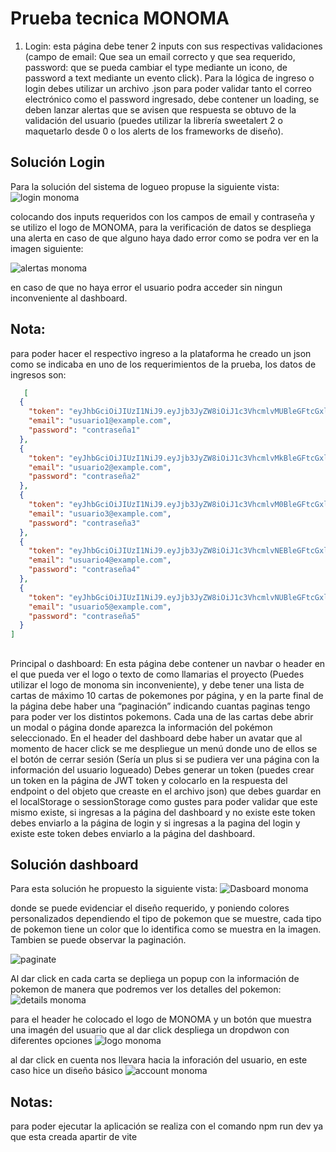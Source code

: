 # Prueba tecnica MONOMA

1. Login: esta página debe tener 2 inputs con sus respectivas validaciones (campo de
email: Que sea un email correcto y que sea requerido, password: que se pueda
cambiar el type mediante un icono, de password a text mediante un evento click).
Para la lógica de ingreso o login debes utilizar un archivo .json para poder validar
tanto el correo electrónico como el password ingresado, debe contener un loading,
se deben lanzar alertas que se avisen que respuesta se obtuvo de la validación del
usuario (puedes utilizar la librería sweetalert 2 o maquetarlo desde 0 o los alerts de
los frameworks de diseño).

## Solución Login 
Para la solución del sistema de logueo propuse la siguiente vista:
![login monoma](https://github.com/juxnmxG/Prueba-tecnica-monoma/assets/61563571/fb12a266-0538-47f0-8784-76de2440aba2)

colocando dos inputs requeridos con los campos de email y contraseña y se utilizo el logo de MONOMA, para la verificación de datos se despliega una alerta en caso de que alguno haya dado error como se podra ver en la imagen siguiente:

![alertas monoma](https://github.com/juxnmxG/Prueba-tecnica-monoma/assets/61563571/7ec68893-4682-45bc-bc69-0c20bd1a5cf3)

en caso de que no haya error el usuario podra acceder sin ningun inconveniente al dashboard.

## Nota:
para poder hacer el respectivo ingreso a la plataforma he creado un json como se indicaba en uno de los requerimientos de la prueba, los datos de ingresos son:

```json
   [
  {
    "token": "eyJhbGciOiJIUzI1NiJ9.eyJjb3JyZW8iOiJ1c3VhcmlvMUBleGFtcGxlLmNvbSIsImNvbnRyYXNlw7FhIjoiY29udHJhc2XDsWExIn0.HgK8s623iKDGj-YjEKT-_2wLXc8PGjihQvsZ6r8r0E0",
    "email": "usuario1@example.com",
    "password": "contraseña1"
  },
  {
    "token": "eyJhbGciOiJIUzI1NiJ9.eyJjb3JyZW8iOiJ1c3VhcmlvMkBleGFtcGxlLmNvbSIsImNvbnRyYXNlw7FhIjoiY29udHJhc2XDsWEyIn0.FP_wQAt4NuNgtpC6cCtyOXP5ptQM_hBwUPu-A0cxDds",
    "email": "usuario2@example.com",
    "password": "contraseña2"
  },
  {
    "token": "eyJhbGciOiJIUzI1NiJ9.eyJjb3JyZW8iOiJ1c3VhcmlvM0BleGFtcGxlLmNvbSIsImNvbnRyYXNlw7FhIjoiY29udHJhc2XDsWEzIn0.bHKv7yq3wUzQPb9xg06RfZBKjtEvUswZMs2o4zpX1Fw",
    "email": "usuario3@example.com",
    "password": "contraseña3"
  },
  {
    "token": "eyJhbGciOiJIUzI1NiJ9.eyJjb3JyZW8iOiJ1c3VhcmlvNEBleGFtcGxlLmNvbSIsImNvbnRyYXNlw7FhIjoiY29udHJhc2XDsWE0In0.oVS2AbHPfJTEcoOm9I7Fo4-FcH7WpAANbBy93mziXfw",
    "email": "usuario4@example.com",
    "password": "contraseña4"
  },
  {
    "token": "eyJhbGciOiJIUzI1NiJ9.eyJjb3JyZW8iOiJ1c3VhcmlvNUBleGFtcGxlLmNvbSIsImNvbnRyYXNlw7FhIjoiY29udHJhc2XDsWE1In0.sUXhYlyTfBp5uTEpK4NNe6H5fyR-bf8LbrPPvgFlI8U",
    "email": "usuario5@example.com",
    "password": "contraseña5"
  }
]
```
##
Principal o dashboard: En esta página debe contener un navbar o header en el
que pueda ver el logo o texto de como llamarias el proyecto (Puedes utilizar el logo
de monoma sin inconveniente), y debe tener una lista de cartas de máximo 10 cartas
de pokemones por página, y en la parte final de la página debe haber una
“paginación” indicando cuantas paginas tengo para poder ver los distintos
pokemons.
Cada una de las cartas debe abrir un modal o página donde aparezca la información
del pokémon seleccionado. En el header del dashboard debe haber un avatar que al
momento de hacer click se me despliegue un menú donde uno de ellos se el botón
de cerrar sesión (Sería un plus si se pudiera ver una página con la información del
usuario logueado)
Debes generar un token (puedes crear un token en la página de JWT token y
colocarlo en la respuesta del endpoint o del objeto que creaste en el archivo json)
que debes guardar en el localStorage o sessionStorage como gustes para poder
validar que este mismo existe, si ingresas a la página del dashboard y no existe este
token debes enviarlo a la página de login y si ingresas a la pagina del login y existe
este token debes enviarlo a la página del dashboard.

## Solución dashboard
Para esta solución he propuesto la siguiente vista:
![Dasboard monoma](https://github.com/juxnmxG/Prueba-tecnica-monoma/assets/61563571/fa70857d-d819-4f42-9795-862890c07654)

donde se puede evidenciar el diseño requerido, y poniendo colores personalizados dependiendo el tipo de pokemon que se muestre, cada tipo de pokemon tiene un color que lo identifica como se muestra en la imagen. Tambien se puede observar la paginación.

![paginate](https://github.com/juxnmxG/Prueba-tecnica-monoma/assets/61563571/814aa290-a7a4-4a0f-8d92-052be80bc67a)

Al dar click en cada carta se depliega un popup con la información de pokemon de manera que podremos ver los detalles del pokemon:
![details monoma](https://github.com/juxnmxG/Prueba-tecnica-monoma/assets/61563571/4e289df3-4e54-4324-820c-b7d56ba6bab0)

para el  header he colocado el logo de MONOMA y un botón que muestra una imagén del usuario que al dar click despliega un dropdwon con diferentes opciones 
![logo monoma](https://github.com/juxnmxG/Prueba-tecnica-monoma/assets/61563571/477ebce1-b3f2-4ecc-937a-b9602ede9bed)

al dar click en cuenta nos llevara hacia la inforación del usuario, en este caso hice un diseño básico
![account monoma](https://github.com/juxnmxG/Prueba-tecnica-monoma/assets/61563571/322c0b6b-02bb-46ef-adc1-8ffd0a9f23dd)


## Notas:

para poder ejecutar la aplicación se realiza con el comando npm run dev ya que esta creada apartir de vite
